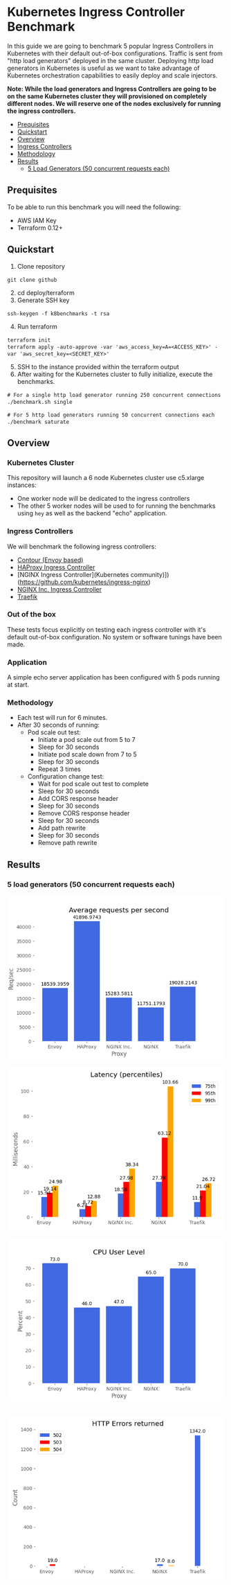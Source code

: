 # Kubernetes Ingress Controller Benchmark

In this guide we are going to benchmark 5 popular Ingress Controllers in Kubernetes with their default out-of-box configurations.
Traffic is sent from "http load generators" deployed in the same cluster.
Deploying http load generators in Kubernetes is useful as we want to take advantage of Kubernetes orchestration capabilities to easily deploy and scale injectors.

**Note: While the load generators and Ingress Controllers are going to be on the same Kubernetes cluster they will provisioned on completely different nodes. We will reserve one of the nodes exclusively for running the ingress controllers.**


- [Prequisites](#prequisites)
- [Quickstart](#quickstart)
- [Overview](#overview)
- [Ingress Controllers](#ingress-controllers)
- [Methodology](#methodology)
- [Results](#results)
  - [5 Load Generators (50 concurrent requests each)](#5-load-generators-50-concurrent-requests-each)

## Prequisites
To be able to run this benchmark you will need the following:
- AWS IAM Key
- Terraform 0.12+

## Quickstart
1. Clone repository
```
git clone github
```
2. cd deploy/terraform
3. Generate SSH key
```
ssh-keygen -f k8benchmarks -t rsa
```
4. Run terraform
```
terraform init
terraform apply -auto-approve -var 'aws_access_key=A=<ACCESS_KEY>' -var 'aws_secret_key=<SECRET_KEY>'
```
5. SSH to the instance provided within the terraform output
6. After waiting for the Kubernetes cluster to fully initialize, execute the benchmarks.
```
# For a single http load generator running 250 concurrent connections
./benchmark.sh single
```
```
# For 5 http load generators running 50 concurrent connections each
./benchmark saturate
```

## Overview
### Kubernetes Cluster
This repository will launch a 6 node Kubernetes cluster use c5.xlarge instances:
- One worker node will be dedicated to the ingress controllers
- The other 5 worker nodes will be used to for running the benchmarks using `hey` as well as the backend "echo" application.

### Ingress Controllers
We will benchmark the following ingress controllers:

- [Contour (Envoy based)](https://github.com/projectcontour/contour)
- [HAProxy Ingress Controller](https://github.com/haproxytech/kubernetes-ingress)
- [NGINX Ingress Controller](Kubernetes community)])(https://github.com/kubernetes/ingress-nginx)
- [NGINX Inc. Ingress Controller](https://github.com/nginxinc/kubernetes-ingress)
- [Traefik](https://github.com/containous/traefik)

### Out of the box
These tests focus explicitly on testing each ingress controller with it's default out-of-box configuration.
No system or software tunings have been made.

### Application
A simple echo server application has been configured with 5 pods running at start.

### Methodology
- Each test will run for 6 minutes.
- After 30 seconds of running:
    - Pod scale out test:
        - Initiate a pod scale out from 5 to 7
        - Sleep for 30 seconds
        - Initiate pod scale down from 7 to 5
        - Sleep for 30 seconds
        - Repeat 3 times
    - Configuration change test:
        - Wait for pod scale out test to complete
        - Sleep for 30 seconds
        - Add CORS response header
        - Sleep for 30 seconds
        - Remove CORS response header
        - Sleep for 30 seconds
        - Add path rewrite
        - Sleep for 30 seconds
        - Remove path rewrite


## Results
### 5 load generators (50 concurrent requests each)
![alt text](graphs/saturate/requests.png "Requests per second")

![alt text](graphs/saturate/latency.png "Average response time")

![alt text](graphs/saturate/cpu.png "Maximum CPU Usage")

![alt text](graphs/saturate/errors.png "HTTP Errors")
-------

